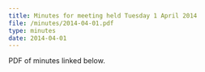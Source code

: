 ```yaml
---
title: Minutes for meeting held Tuesday 1 April 2014
file: /minutes/2014-04-01.pdf
type: minutes
date: 2014-04-01
---
```


PDF of minutes linked below.
